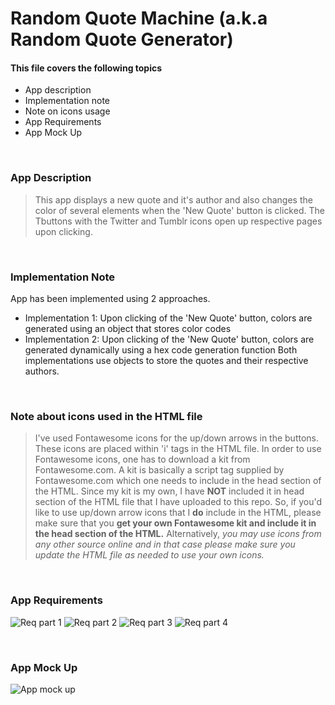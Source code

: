 # Random Quote Machine (a.k.a Random Quote Generator)



#### This file covers the following topics 
- App description
- Implementation note
- Note on icons usage
- App Requirements
- App Mock Up

&nbsp;
&nbsp;
### App Description
> This app displays a new quote and it's author and also changes the color of several elements when the 'New Quote' button is clicked. The Tbuttons with the Twitter and Tumblr icons open up respective pages upon clicking.

&nbsp;
&nbsp;
### Implementation Note
App has been implemented using 2 approaches.
- Implementation 1: Upon clicking of the 'New Quote' button, colors are generated using an object that stores color codes
- Implementation 2: Upon clicking of the 'New Quote' button, colors are generated dynamically using a hex code generation function
Both implementations use objects to store the quotes and their respective authors.

&nbsp;
&nbsp;
### Note about icons used in the HTML file
> I've used Fontawesome icons for the up/down arrows in the buttons. These icons are placed within 'i' tags in the HTML file. In order to use Fontawesome icons, one has to download a kit from Fontawesome.com. A kit is basically a script tag supplied by Fontawesome.com which one needs to include in the head section of the HTML. Since my kit is my own, I have **NOT** included it in head section of the HTML file that I have uploaded to this repo. So, if you'd like to use up/down arrow icons that I **do** include in the HTML, please make sure that you **get your own Fontawesome kit and include it in the head section of the HTML.** Alternatively, *you may use icons from any other source online and in that case please make sure you update the HTML file as needed to use your own icons.*

&nbsp;
&nbsp;
### App Requirements
![Req part 1](Assets/25_5_Clock_Req_1.png)
![Req part 2](Assets/25_5_Clock_Req_2.png)
![Req part 3](Assets/25_5_Clock_Req_3.png)
![Req part 4](Assets/25_5_Clock_Req_4.png)

&nbsp;
&nbsp;
### App Mock Up

![App mock up](Assets/25_5_Clock_Mock_Up.png)
